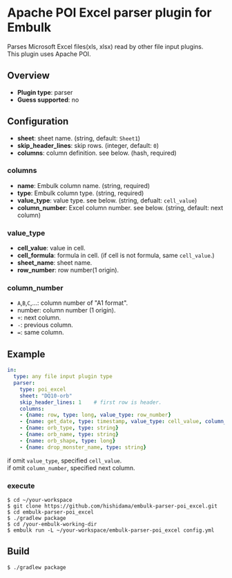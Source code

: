 # Apache POI Excel parser plugin for Embulk

Parses Microsoft Excel files(xls, xlsx) read by other file input plugins.  
This plugin uses Apache POI.

## Overview

* **Plugin type**: parser
* **Guess supported**: no

## Configuration

* **sheet**: sheet name. (string, default: `Sheet1`)
* **skip_header_lines**: skip rows. (integer, default: `0`)
* **columns**: column definition. see below. (hash, required)

### columns

* **name**: Embulk column name. (string, required)
* **type**: Embulk column type. (string, required)
* **value_type**: value type. see below. (string, defualt: `cell_value`)
* **column_number**: Excel column number. see below. (string, default: next column)

### value_type

* **cell_value**: value in cell.
* **cell_formula**: formula in cell. (if cell is not formula, same `cell_value`.)
* **sheet_name**: sheet name.
* **row_number**: row number(1 origin).

### column_number

* `A`,`B`,`C`,...: column number of "A1 format".
* number: column number (1 origin).
* `+`: next column.
* `-`: previous column.
* `=`: same column.


## Example

```yaml
in:
  type: any file input plugin type
  parser:
    type: poi_excel
    sheet: "DQ10-orb"
    skip_header_lines: 1	# first row is header.
    columns:
    - {name: row, type: long, value_type: row_number}
    - {name: get_date, type: timestamp, value_type: cell_value, column_number: A}
    - {name: orb_type, type: string}
    - {name: orb_name, type: string}
    - {name: orb_shape, type: long}
    - {name: drop_monster_name, type: string}
```

if omit `value_type`, specified `cell_value`.  
if omit `column_number`, specified next column.

### execute

```
$ cd ~/your-workspace
$ git clone https://github.com/hishidama/embulk-parser-poi_excel.git
$ cd embulk-parser-poi_excel
$ ./gradlew package
$ cd /your-embulk-working-dir
$ embulk run -L ~/your-workspace/embulk-parser-poi_excel config.yml
```

## Build

```
$ ./gradlew package
```
